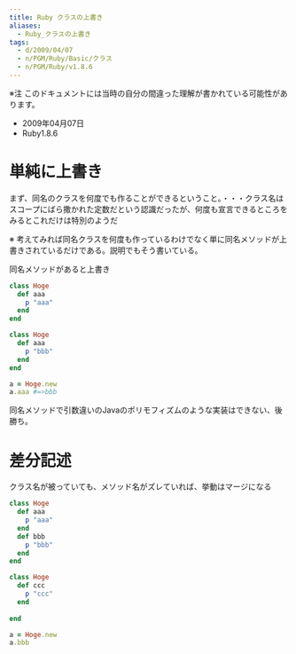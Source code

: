 ```yaml
---
title: Ruby クラスの上書き
aliases:
  - Ruby_クラスの上書き
tags:
  - d/2009/04/07
  - n/PGM/Ruby/Basic/クラス
  - n/PGM/Ruby/v1.8.6
---
```


※注 このドキュメントには当時の自分の間違った理解が書かれている可能性があります。


- 2009年04月07日
- Ruby1.8.6

単純に上書き
================================================================================
まず、同名のクラスを何度でも作ることができるということ。・・・クラス名はスコープにばら撒かれた定数だという認識だったが、何度も宣言できるところをみるとこれだけは特別のようだ

※ 考えてみれば同名クラスを何度も作っているわけでなく単に同名メソッドが上書きされているだけである。説明でもそう書いている。

同名メソッドがあると上書き

```ruby
class Hoge
  def aaa
    p "aaa"
  end
end

class Hoge
  def aaa
    p "bbb"
  end
end

a = Hoge.new
a.aaa #=>bbb
```

同名メソッドで引数違いのJavaのポリモフィズムのような実装はできない、後勝ち。


差分記述
================================================================================
クラス名が被っていても、メソッド名がズレていれば、挙動はマージになる

```ruby
class Hoge
  def aaa
    p "aaa"
  end
  def bbb
    p "bbb"
  end
end

class Hoge
  def ccc
    p "ccc"
  end
  
end

a = Hoge.new
a.bbb
```

